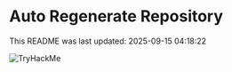 # Auto Regenerate Repository

This README was last updated: 2025-09-15 04:18:22

 ![TryHackMe](https://tryhackme.com/badge/533634)